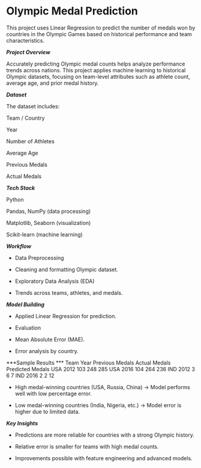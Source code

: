 # Olympic Medal Prediction 

This project uses Linear Regression to predict the number of medals won by countries in the Olympic Games based on historical performance and team characteristics.

 ***Project Overview***

Accurately predicting Olympic medal counts helps analyze performance trends across nations. This project applies machine learning to historical Olympic datasets, focusing on team-level attributes such as athlete count, average age, and prior medal history.

 ***Dataset***

The dataset includes:

Team / Country

Year

Number of Athletes

Average Age

Previous Medals

Actual Medals

 ***Tech Stack***

Python

Pandas, NumPy (data processing)

Matplotlib, Seaborn (visualization)

Scikit-learn (machine learning)

 ***Workflow***

* Data Preprocessing

* Cleaning and formatting Olympic dataset.

* Exploratory Data Analysis (EDA)

* Trends across teams, athletes, and medals.

 ***Model Building***

* Applied Linear Regression for prediction.

* Evaluation

* Mean Absolute Error (MAE).

* Error analysis by country.

 ***Sample Results ***
Team	Year	Previous Medals	Actual Medals	Predicted Medals
USA	 2012	       103	          248	            285
USA	2016         104	          264	            236
IND	2012	        3	             6	             7
IND	2016	        2	             2	             12

* High medal-winning countries (USA, Russia, China) → Model performs well with low percentage error.

* Low medal-winning countries (India, Nigeria, etc.) → Model error is higher due to limited data.

 ***Key Insights***

* Predictions are more reliable for countries with a strong Olympic history.

* Relative error is smaller for teams with high medal counts.

* Improvements possible with feature engineering and advanced models.

